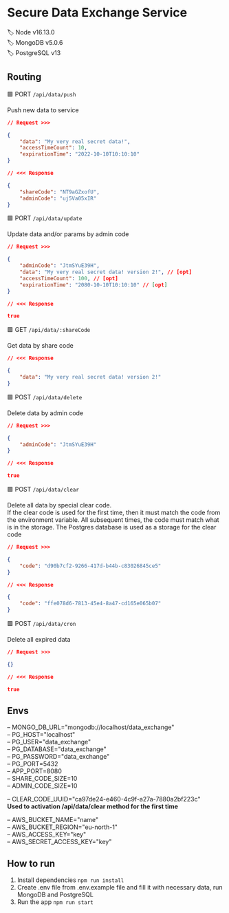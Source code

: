 # Secure Data Exchange Service
🏷️ Node v16.13.0<br>
🏷️ MongoDB v5.0.6<br>
🏷️ PostgreSQL v13<br>

## Routing

🟩 PORT `/api/data/push`

Push new data to service

```json
// Request >>>

{
    "data": "My very real secret data!",
    "accessTimeCount": 10,
    "expirationTime": "2022-10-10T10:10:10"
}

// <<< Response

{
    "shareCode": "NT9aGZxofU",
    "adminCode": "uj5Va05xIR"
}
```


🟩 PORT `/api/data/update`

Update data and/or params by admin code

```json
// Request >>>

{
    "adminCode": "JtmSYuE39H",
    "data": "My very real secret data! version 2!", // [opt]
    "accessTimeCount": 100, // [opt]
    "expirationTime": "2080-10-10T10:10:10" // [opt]
}

// <<< Response

true
```

🟩 GET `/api/data/:shareCode`

Get data by share code

```json
// <<< Response

{
    "data": "My very real secret data! version 2!"
}
```

🟩 POST `/api/data/delete`

Delete data by admin code

```json
// Request >>>

{
    "adminCode": "JtmSYuE39H"
}

// <<< Response

true
```

🟩 POST `/api/data/clear`

Delete all data by special clear code.<br>
If the clear code is used for the first time, then it must match the code from the environment variable. All subsequent times, the code must match what is in the storage. The Postgres database is used as a storage for the clear code

```json
// Request >>>

{
    "code": "d90b7cf2-9266-417d-b44b-c83026845ce5"
}

// <<< Response

{
    "code": "ffe078d6-7813-45e4-8a47-cd165e065b07"
}
```

🟩 POST `/api/data/cron`

Delete all expired data

```json
// Request >>>

{}

// <<< Response

true
```

## Envs

– MONGO_DB_URL="mongodb://localhost/data_exchange"<br>
– PG_HOST="localhost"<br>
– PG_USER="data_exchange"<br>
– PG_DATABASE="data_exchange"<br>
– PG_PASSWORD="data_exchange"<br>
– PG_PORT=5432<br>
– APP_PORT=8080<br>
– SHARE_CODE_SIZE=10<br>
– ADMIN_CODE_SIZE=10<br>

– CLEAR_CODE_UUID="ca97de24-e460-4c9f-a27a-7880a2bf223c"<br>
**Used to activation /api/data/clear method for the first time**<br>

– AWS_BUCKET_NAME="name"<br>
– AWS_BUCKET_REGION="eu-north-1"<br>
– AWS_ACCESS_KEY="key"<br>
– AWS_SECRET_ACCESS_KEY="key"

## How to run

1. Install dependencies `npm run install`
2. Create .env file from .env.example file and fill it with necessary data, run MongoDB and PostgreSQL
3. Run the app `npm run start`
